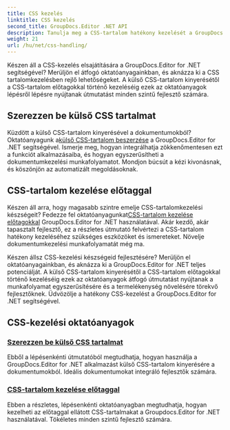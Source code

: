 ```yaml
---
title: CSS kezelés
linktitle: CSS kezelés
second_title: GroupDocs.Editor .NET API
description: Tanulja meg a CSS-tartalom hatékony kezelését a GroupDocs.Editor for .NET segítségével. Csomagolja ki a külső CSS-tartalmat, és könnyedén kezelje a CSS-tartalmat előtagokkal.
weight: 21
url: /hu/net/css-handling/
---
```


Készen áll a CSS-kezelés elsajátítására a GroupDocs.Editor for .NET segítségével? Merüljön el átfogó oktatóanyagainkban, és aknázza ki a CSS tartalomkezelésben rejlő lehetőségeket. A külső CSS-tartalom kinyerésétől a CSS-tartalom előtagokkal történő kezeléséig ezek az oktatóanyagok lépésről lépésre nyújtanak útmutatást minden szintű fejlesztő számára.

## Szerezzen be külső CSS tartalmat

 Küzdött a külső CSS-tartalom kinyerésével a dokumentumokból? Oktatóanyagunk a[külső CSS-tartalom beszerzése](./get-external-css-content/) a GroupDocs.Editor for .NET segítségével. Ismerje meg, hogyan integrálhatja zökkenőmentesen ezt a funkciót alkalmazásaiba, és hogyan egyszerűsítheti a dokumentumkezelési munkafolyamatot. Mondjon búcsút a kézi kivonásnak, és köszönjön az automatizált megoldásoknak.

## CSS-tartalom kezelése előtaggal

 Készen áll arra, hogy magasabb szintre emelje CSS-tartalomkezelési készségeit? Fedezze fel oktatóanyagunkat[CSS-tartalom kezelése előtagokkal](./handle-css-content-with-prefix/) GroupDocs.Editor for .NET használatával. Akár kezdő, akár tapasztalt fejlesztő, ez a részletes útmutató felvértezi a CSS-tartalom hatékony kezeléséhez szükséges eszközöket és ismereteket. Növelje dokumentumkezelési munkafolyamatát még ma.

Készen állsz CSS-kezelési készségeid fejlesztésére? Merüljön el oktatóanyagainkban, és aknázza ki a GroupDocs.Editor for .NET teljes potenciálját. A külső CSS-tartalom kinyerésétől a CSS-tartalom előtagokkal történő kezeléséig ezek az oktatóanyagok átfogó útmutatást nyújtanak a munkafolyamat egyszerűsítésére és a termelékenység növelésére törekvő fejlesztőknek. Üdvözölje a hatékony CSS-kezelést a GroupDocs.Editor for .NET segítségével. 
## CSS-kezelési oktatóanyagok
### [Szerezzen be külső CSS tartalmat](./get-external-css-content/)
Ebből a lépésenkénti útmutatóból megtudhatja, hogyan használja a GroupDocs.Editor for .NET alkalmazást külső CSS-tartalom kinyerésére a dokumentumokból. Ideális dokumentumokat integráló fejlesztők számára.
### [CSS-tartalom kezelése előtaggal](./handle-css-content-with-prefix/)
Ebben a részletes, lépésenkénti oktatóanyagban megtudhatja, hogyan kezelheti az előtaggal ellátott CSS-tartalmakat a Groupdocs.Editor for .NET használatával. Tökéletes minden szintű fejlesztő számára.